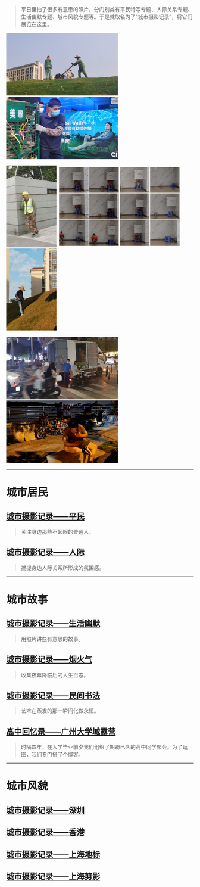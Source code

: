 > 平日里拍了很多有意思的照片，分门别类有平民特写专题、人际关系专题、生活幽默专题、城市风貌专题等。于是就取名为了“城市摄影记录”，将它们展览在这里。

<img src="photography/selected/gardeners.webp" width = "300" height = "168"> <img src="photography/selected/hongkong.jpg" width = "300" height = "168" >

<img src="photography/selected/worker-in-green.webp" width = "135" height = "220" > <img src="photography/selected/observations.webp" width = "330" height = "220"> <img src="photography/selected/gardener.webp" width = "135" height = "220" >
<!-- <img src="photography/selected/rocket.jpg" width = "300" height = "168" >
<img src="photography/selected/statue.jpg" width = "300" height = "168" > -->
<img src="photography/selected/ignore.webp" width = "300" height = "168" > <img src="photography/selected/smoke.webp" width = "300" height = "168" > 

---

# 城市居民  
## [城市摄影记录——平民](photography/202204citizens.md)
> 关注身边那些不起眼的普通人。
## [城市摄影记录——人际](photography/202208citizens.md)
> 捕捉身边人际关系所形成的氛围感。

---
# 城市故事
## [城市摄影记录——生活幽默](photography/202205humor.md)
> 用照片讲些有意思的故事。
## [城市摄影记录——烟火气](photography/202211bustle.md)
> 收集夜幕降临后的人生百态。
## [城市摄影记录——民间书法](photography/202301calligraphy.md)
> 艺术在蒸发的那一瞬间化做永恒。
## [高中回忆录——广州大学城露营](https://weloveclassfive.github.io/)
> 时隔四年，在大学毕业前夕我们组织了期盼已久的高中同学聚会。为了返图，我们专门搭了个博客。

---
# 城市风貌
## [城市摄影记录——深圳](photography/202207shenzhen.md)
## [城市摄影记录——香港](photography/202302hongkong.md)
## [城市摄影记录——上海地标](photography/202303shanghai1.md)
## [城市摄影记录——上海剪影](photography/202303shanghai2.md)
